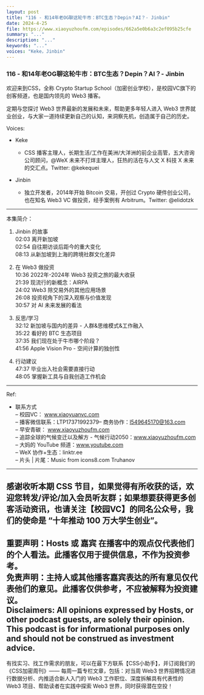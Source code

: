 ```yaml
---
layout: post
title: "116 - 和14年老OG聊这轮牛市：BTC生态？Depin？AI？- Jinbin"
date: 2024-4-25
file: https://www.xiaoyuzhoufm.com/episodes/662a5e0b6a3c2ef095b25cfe
summary: "..."
description: "..."
keywords: "..."
voices: "Keke，Jinbin"
---
```


### 116 - 和14年老OG聊这轮牛市：BTC生态？Depin？AI？- Jinbin

欢迎来到CSS，全称 Crypto Startup School（加密创业学校），是校园VC旗下的创客频道，也是国内领先的 Web3 播客。  

定期与您探讨 Web3 世界最新的发展和未来，帮助更多年轻人进入 Web3 世界就业创业，与大家一道持续更新自己的认知，来洞察先机，创造属于自己的历史。  

Voices:  

- Keke  
  + CSS 播客主理人，长期生活/工作在美洲/大洋洲的前企业高管，五大咨询公司顾问，@WeX 未来不打烊主理人，狂热的活在与人文 X 科技 X 未来的交汇点。Twitter: @kekequei  

- Jinbin  
  +  独立开发者，2014年开始 Bitcoin 交易，开创过 Crypto 硬件创业公司，也在知名 Web3 VC 做投资，经手案例有 Arbitrum。Twitter: @elidotzk  
---------------------------------------------------  
本集简介：  
1. Jinbin 的故事  
02:03 离开新加坡  
02:54 自往期访谈后距今的重大变化  
08:13 从新加坡到上海的跨境社群文化差异  

2. 在 Web3 做投资  
10:36 2022年-2024年 Web3 投资之旅的最大收获  
21:39 现流行的新概念：AIRPA  
24:02 Web3 除交易外的其他应用场景  
26:08 投资视角下的深入观察与价值发现  
30:57 对 AI 未来发展的看法  

3. 反思/学习  
32:12 新加坡与国内的差异 - 人群&思维模式&工作融入  
35:22 看好的 BTC 生态项目  
37:35 我们现在处于牛市哪个阶段？  
41:56 Apple Vision Pro - 空间计算的独创性  

4. 行动建议  
47:37 毕业出入社会需要直接行动  
48:05 掌握新工具与自我创造工作机会  
---------------------------------------------------  
Ref:     
  + 联系方式  
– 校园VC： www.xiaoyuanvc.com  
– 播客微信联系：LTP17371992379– 商务协作：l549645170@163.com  
– 早安青碳： www.xiaoyuzhoufm.com  
– 追踪全球的气候变迁以及解方 - 气候行动2050：www.xiaoyuzhoufm.com  
– 大妈的 YouTube 频道：www.youtube.com  
– WeX 协作+生态：linktr.ee  
– 片头 | 片尾：Music from icons8.com Truhanov  
---------------------------------------------------  
感谢收听本期 CSS 节目，如果觉得有所收获的话，欢迎您转发/评论/加入会员听友群；如果想要获得更多创客活动资讯，也请关注【校园VC】的同名公众号，我们的使命是 “十年推动 100 万大学生创业”。  
---------------------------------------------------  
重要声明：Hosts 或 嘉宾 在播客中的观点仅代表他们的个人看法。此播客仅用于提供信息，不作为投资参考。   
免责声明：主持人或其他播客嘉宾表达的所有意见仅代表他们的意见。此播客仅供参考，不应被解释为投资建议。  
Disclaimers: All opinions expressed by Hosts, or other podcast guests, are solely their opinion. This podcast is for informational purposes only and should not be construed as investment advice.  
---------------------------------------------------  
有找实习、找工作需求的朋友，可以在最下方联系【CSS小助手】，并订阅我们的《CSS加密周刊》—— 每周一篇专栏文章，包括：对当周 Web3 世界招聘情况进行数据分析、内推适合新人入门的 Web3 工作职位、深度拆解具有代表性的 Web3 项目、帮助读者在实践中探索 Web3 世界，同时获得潜在空投！
